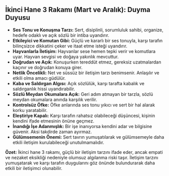 ## İkinci Hane 3 Rakamı (Mart ve Aralık): Duyma Duyusu

* **Ses Tonu ve Konuşma Tarzı:** Sert, disiplinli, sorumluluk sahibi, organize, hedefe odaklı ve açık sözlü bir intiba uyandırır.
* **Etkileyici ve Komutan Gibi:** Güçlü ve kararlı bir ses tonuyla, karşı tarafın bilinçsizce dikkatini çeker ve itaat etme isteği uyandırır. 
* **Hayvanlarla İletişim:** Hayvanlar sese hemen tepki verir ve komutlara uyar. Hayvan sevgisi ve doğaya yakınlık mevcuttur.
* **Doğrudan ve Açık:** Konuşurken tereddüt etmez, gereksiz uzatmalardan kaçınır ve doğrudan konuya girer.
* **Netlik Öncelikli:** Net ve süssüz bir iletişim tarzı benimsenir. Anlaşılır ve etkili olma amacı güdülür.
* **Kaba ve Saldırgan Algısı:** Açık sözlülük, karşı tarafta kabalık ve saldırganlık hissi uyandırabilir. 
* **Sözlü Meydan Okumalara Açık:** Geri adım atmayan bir tarzla, sözlü meydan okumalara anında karşılık verilir.
* **Kontrolsüz Öfke:** Öfke anlarında ses tonu yıkıcı ve sert bir hal alarak korku yaratabilir. 
* **Eleştiriye Kapalı:** Karşı tarafın rahatsız olabileceği düşüncesi, kişinin kendini ifade etmesinin önüne geçmez.
* **İnandığı İşe Adanmışlık:** Bir işe inanıyorsa kendini adar ve bilgisine güvenir. Aksi takdirde zaman ayırmaz.
* **Gülümsemenin Önemi:** Sert tavrın yumuşatılarak ve gülümsemeyle daha etkili iletişim kurulabileceği unutulmamalıdır.

**Özet:** İkinci hane 3 rakamı, güçlü bir iletişim tarzını ifade eder, ancak empati ve nezaket eksikliği nedeniyle olumsuz algılanma riski taşır. İletişim tarzını yumuşatarak ve karşı tarafın duygularını göz önünde bulundurarak daha etkili bir iletişimci olunabilir. 
